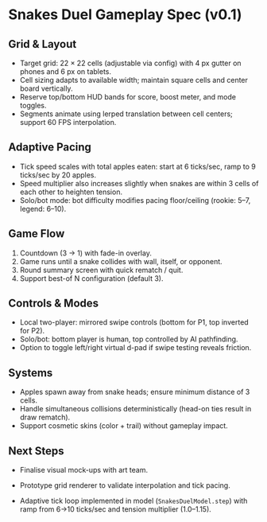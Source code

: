 ﻿# Snakes Duel Gameplay Spec (v0.1)

## Grid & Layout
- Target grid: 22 × 22 cells (adjustable via config) with 4 px gutter on phones and 6 px on tablets.
- Cell sizing adapts to available width; maintain square cells and center board vertically.
- Reserve top/bottom HUD bands for score, boost meter, and mode toggles.
- Segments animate using lerped translation between cell centers; support 60 FPS interpolation.

## Adaptive Pacing
- Tick speed scales with total apples eaten: start at 6 ticks/sec, ramp to 9 ticks/sec by 20 apples.
- Speed multiplier also increases slightly when snakes are within 3 cells of each other to heighten tension.
- Solo/bot mode: bot difficulty modifies pacing floor/ceiling (rookie: 5–7, legend: 6–10).

## Game Flow
1. Countdown (3 → 1) with fade-in overlay.
2. Game runs until a snake collides with wall, itself, or opponent.
3. Round summary screen with quick rematch / quit.
4. Support best-of N configuration (default 3).

## Controls & Modes
- Local two-player: mirrored swipe controls (bottom for P1, top inverted for P2).
- Solo/bot: bottom player is human, top controlled by AI pathfinding.
- Option to toggle left/right virtual d-pad if swipe testing reveals friction.

## Systems
- Apples spawn away from snake heads; ensure minimum distance of 3 cells.
- Handle simultaneous collisions deterministically (head-on ties result in draw rematch).
- Support cosmetic skins (color + trail) without gameplay impact.

## Next Steps
- Finalise visual mock-ups with art team.
- Prototype grid renderer to validate interpolation and tick pacing.

- Adaptive tick loop implemented in model (`SnakesDuelModel.step`) with ramp from 6→10 ticks/sec and tension multiplier (1.0–1.15).

